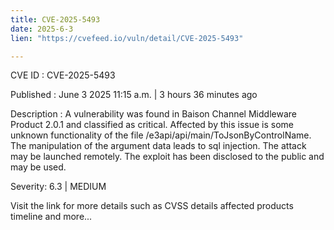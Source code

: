 ```yaml
---
title: CVE-2025-5493
date: 2025-6-3
lien: "https://cvefeed.io/vuln/detail/CVE-2025-5493"

---
```


CVE ID : CVE-2025-5493

Published :  June 3
2025
11:15 a.m. | 3 hours
36 minutes ago

Description : A vulnerability was found in Baison Channel Middleware Product 2.0.1 and classified as critical. Affected by this issue is some unknown functionality of the file /e3api/api/main/ToJsonByControlName. The manipulation of the argument data leads to sql injection. The attack may be launched remotely. The exploit has been disclosed to the public and may be used.

Severity: 6.3 | MEDIUM

Visit the link for more details
such as CVSS details
affected products
timeline
and more...
